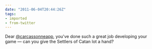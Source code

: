 ```yaml
---
date: "2011-06-04T20:44:26Z"
tags:
- imported
- from-twitter
---
```

Dear [@carcassonneapp](https://twitter.com/carcassonneapp), you've done such a great job developing your game — can you give the Settlers of Catan lot a hand?
